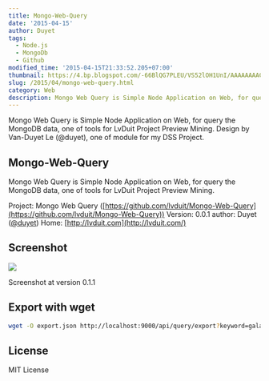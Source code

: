 ```yaml
---
title: Mongo-Web-Query
date: '2015-04-15'
author: Duyet
tags:
  - Node.js
  - MongoDb
  - Github
modified_time: '2015-04-15T21:33:52.205+07:00'
thumbnail: https://4.bp.blogspot.com/-66BlQG7PLEU/VS52lOH1UnI/AAAAAAAACRE/egh7Z4oZBOk/s1600/687474703a2f2f692e696d6775722e636f6d2f3543734e4b39442e706e67.png
slug: /2015/04/mongo-web-query.html
category: Web
description: Mongo Web Query is Simple Node Application on Web, for query the MongoDB data, one of tools for LvDuit Project Preview Mining.
---
```


Mongo Web Query is Simple Node Application on Web, for query the MongoDB data, one of tools for LvDuit Project Preview Mining.
Design by Van-Duyet Le (@duyet), one of module for my DSS Project.

## Mongo-Web-Query

Mongo Web Query is Simple Node Application on Web, for query the MongoDB data, one of tools for LvDuit Project Preview Mining.

Project: Mongo Web Query ([https://github.com/lvduit/Mongo-Web-Query](https://github.com/lvduit/Mongo-Web-Query))
Version: 0.0.1
author: Duyet ([@duyet](http://twitter.com/lvduit))
Home: [http://lvduit.com](http://lvduit.com/)

## Screenshot

![](https://4.bp.blogspot.com/-66BlQG7PLEU/VS52lOH1UnI/AAAAAAAACRE/egh7Z4oZBOk/s1600/687474703a2f2f692e696d6775722e636f6d2f3543734e4b39442e706e67.png)

Screenshot at version 0.1.1

## Export with wget

```bash
wget -O export.json http://localhost:9000/api/query/export?keyword=galaxy+s6
```

## License

MIT License
